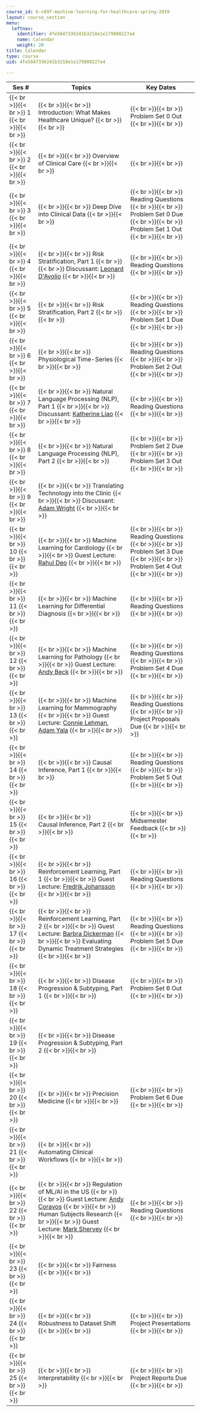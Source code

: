 ```yaml
---
course_id: 6-s897-machine-learning-for-healthcare-spring-2019
layout: course_section
menu:
  leftnav:
    identifier: 4fe5847336241b3218e1e179880227a4
    name: Calendar
    weight: 20
title: Calendar
type: course
uid: 4fe5847336241b3218e1e179880227a4

---
```


| Ses # | Topics | Key Dates |
| --- | --- | --- |
|  {{< br >}}{{< br >}} 1 {{< br >}}{{< br >}}  |  {{< br >}}{{< br >}} Introduction: What Makes Healthcare Unique? {{< br >}}{{< br >}}  |  {{< br >}}{{< br >}} Problem Set 0 Out {{< br >}}{{< br >}}  |
|  {{< br >}}{{< br >}} 2 {{< br >}}{{< br >}}  |  {{< br >}}{{< br >}} Overview of Clinical Care {{< br >}}{{< br >}}  |  {{< br >}}{{< br >}}  |
|  {{< br >}}{{< br >}} 3 {{< br >}}{{< br >}}  |  {{< br >}}{{< br >}} Deep Dive into Clinical Data {{< br >}}{{< br >}}  |  {{< br >}}{{< br >}} Reading Questions {{< br >}}{{< br >}} Problem Set 0 Due {{< br >}}{{< br >}} Problem Set 1 Out {{< br >}}{{< br >}}  |
|  {{< br >}}{{< br >}} 4 {{< br >}}{{< br >}}  |  {{< br >}}{{< br >}} Risk Stratification, Part 1 {{< br >}}{{< br >}} Discussant: [Leonard D'Avolio](https://scholar.harvard.edu/len/home) {{< br >}}{{< br >}}  |  {{< br >}}{{< br >}} Reading Questions {{< br >}}{{< br >}}  |
|  {{< br >}}{{< br >}} 5 {{< br >}}{{< br >}}  |  {{< br >}}{{< br >}} Risk Stratification, Part 2 {{< br >}}{{< br >}}  |  {{< br >}}{{< br >}} Reading Questions {{< br >}}{{< br >}} Problem Set 1 Due {{< br >}}{{< br >}}  |
|  {{< br >}}{{< br >}} 6 {{< br >}}{{< br >}}  |  {{< br >}}{{< br >}} Physiological Time-Series {{< br >}}{{< br >}}  |  {{< br >}}{{< br >}} Reading Questions {{< br >}}{{< br >}} Problem Set 2 Out {{< br >}}{{< br >}}  |
|  {{< br >}}{{< br >}} 7 {{< br >}}{{< br >}}  |  {{< br >}}{{< br >}} Natural Language Processing (NLP), Part 1 {{< br >}}{{< br >}} Discussant: [Katherine Liao](https://researchfaculty.brighamandwomens.org/BRIProfile.aspx?id=4582) {{< br >}}{{< br >}}  |  {{< br >}}{{< br >}} Reading Questions {{< br >}}{{< br >}}  |
|  {{< br >}}{{< br >}} 8 {{< br >}}{{< br >}}  |  {{< br >}}{{< br >}} Natural Language Processing (NLP), Part 2 {{< br >}}{{< br >}}  |  {{< br >}}{{< br >}} Problem Set 2 Due {{< br >}}{{< br >}} Problem Set 3 Out {{< br >}}{{< br >}}  |
|  {{< br >}}{{< br >}} 9 {{< br >}}{{< br >}}  |  {{< br >}}{{< br >}} Translating Technology into the Clinic {{< br >}}{{< br >}} Discussant: [Adam Wright](https://dbmi.hms.harvard.edu/people/adam-wright) {{< br >}}{{< br >}}  | &nbsp; |
|  {{< br >}}{{< br >}} 10 {{< br >}}{{< br >}}  |  {{< br >}}{{< br >}} Machine Learning for Cardiology {{< br >}}{{< br >}} Guest Lecture: [Rahul Deo](https://www.onebraveidea.org/team/rahul-deo/) {{< br >}}{{< br >}}  |  {{< br >}}{{< br >}} Reading Questions {{< br >}}{{< br >}} Problem Set 3 Due {{< br >}}{{< br >}} Problem Set 4 Out {{< br >}}{{< br >}}  |
|  {{< br >}}{{< br >}} 11 {{< br >}}{{< br >}}  |  {{< br >}}{{< br >}} Machine Learning for Differential Diagnosis {{< br >}}{{< br >}}  |  {{< br >}}{{< br >}} Reading Questions {{< br >}}{{< br >}}  |
|  {{< br >}}{{< br >}} 12 {{< br >}}{{< br >}}  |  {{< br >}}{{< br >}} Machine Learning for Pathology {{< br >}}{{< br >}} Guest Lecture: [Andy Beck](https://becklab.hms.harvard.edu/people/andrew-beck) {{< br >}}{{< br >}}  |  {{< br >}}{{< br >}} Reading Questions {{< br >}}{{< br >}} Problem Set 4 Due {{< br >}}{{< br >}}  |
|  {{< br >}}{{< br >}} 13 {{< br >}}{{< br >}}  |  {{< br >}}{{< br >}} Machine Learning for Mammography  {{< br >}}{{< br >}} Guest Lecture: [Connie Lehman](https://www.massgeneral.org/doctors/doctor.aspx?id=19730), [Adam Yala](http://adamyala.csail.mit.edu/) {{< br >}}{{< br >}}  |  {{< br >}}{{< br >}} Reading Questions {{< br >}}{{< br >}} Project Proposals Due {{< br >}}{{< br >}}  |
|  {{< br >}}{{< br >}} 14 {{< br >}}{{< br >}}  |  {{< br >}}{{< br >}} Causal Inference, Part 1 {{< br >}}{{< br >}}  |  {{< br >}}{{< br >}} Reading Questions {{< br >}}{{< br >}} Problem Set 5 Out {{< br >}}{{< br >}}  |
|  {{< br >}}{{< br >}} 15 {{< br >}}{{< br >}}  |  {{< br >}}{{< br >}} Causal Inference, Part 2 {{< br >}}{{< br >}}  |  {{< br >}}{{< br >}} Midsemester Feedback {{< br >}}{{< br >}}  |
|  {{< br >}}{{< br >}} 16 {{< br >}}{{< br >}}  |  {{< br >}}{{< br >}} Reinforcement Learning, Part 1 {{< br >}}{{< br >}} Guest Lecture: [Fredrik Johansson](http://www.mit.edu/~fredrikj/) {{< br >}}{{< br >}}  |  {{< br >}}{{< br >}} Reading Questions {{< br >}}{{< br >}}  |
|  {{< br >}}{{< br >}} 17 {{< br >}}{{< br >}}  |  {{< br >}}{{< br >}} Reinforcement Learning, Part 2 {{< br >}}{{< br >}} Guest Lecture: [Barbra Dickerman](https://scholar.google.com/citations?user=wDxSMh8AAAAJ&hl=en) {{< br >}}{{< br >}} Evaluating Dynamic Treatment Strategies {{< br >}}{{< br >}}  |  {{< br >}}{{< br >}} Reading Questions {{< br >}}{{< br >}} Problem Set 5 Due {{< br >}}{{< br >}}  |
|  {{< br >}}{{< br >}} 18 {{< br >}}{{< br >}}  |  {{< br >}}{{< br >}} Disease Progression & Subtyping, Part 1 {{< br >}}{{< br >}}  |  {{< br >}}{{< br >}} Problem Set 6 Out {{< br >}}{{< br >}}  |
|  {{< br >}}{{< br >}} 19 {{< br >}}{{< br >}}  |  {{< br >}}{{< br >}} Disease Progression & Subtyping, Part 2 {{< br >}}{{< br >}}  | &nbsp; |
|  {{< br >}}{{< br >}} 20 {{< br >}}{{< br >}}  |  {{< br >}}{{< br >}} Precision Medicine {{< br >}}{{< br >}}  |  {{< br >}}{{< br >}} Problem Set 6 Due {{< br >}}{{< br >}}  |
|  {{< br >}}{{< br >}} 21 {{< br >}}{{< br >}}  |  {{< br >}}{{< br >}} Automating Clinical Workflows {{< br >}}{{< br >}}  | &nbsp; |
|  {{< br >}}{{< br >}} 22 {{< br >}}{{< br >}}  |  {{< br >}}{{< br >}} Regulation of ML/AI in the US {{< br >}}{{< br >}} Guest Lecture: [Andy Coravos](http://www.andreacoravos.com) {{< br >}}{{< br >}} Human Subjects Research {{< br >}}{{< br >}} Guest Lecture: [Mark Shervey](https://twitter.com/markshervey) {{< br >}}{{< br >}}  |  {{< br >}}{{< br >}} Reading Questions {{< br >}}{{< br >}}  |
|  {{< br >}}{{< br >}} 23 {{< br >}}{{< br >}}  |  {{< br >}}{{< br >}} Fairness {{< br >}}{{< br >}}  | &nbsp; |
|  {{< br >}}{{< br >}} 24 {{< br >}}{{< br >}}  |  {{< br >}}{{< br >}} Robustness to Dataset Shift {{< br >}}{{< br >}}  |  {{< br >}}{{< br >}} Project Presentations {{< br >}}{{< br >}}  |
|  {{< br >}}{{< br >}} 25 {{< br >}}{{< br >}}  |  {{< br >}}{{< br >}} Interpretability {{< br >}}{{< br >}}  |  {{< br >}}{{< br >}} Project Reports Due {{< br >}}{{< br >}}
